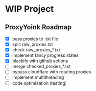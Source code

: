 # WIP Project

## ProxyYoink Roadmap

 * [x] pass proxies to .txt file
 * [x] split raw_proxies.txt
 * [x] check raw_proxies_*.txt
 * [x] implement fancy progress states
 * [x] blackify with github actions
 * [ ] merge checked_proxies_*.txt
 * [ ] bypass cloudflare with rotating proxies
 * [ ] implement multithreading
 * [ ] code optimization (testing)
